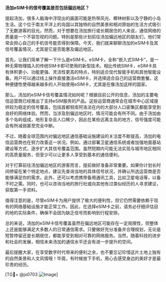 **汤加eSIM卡的信号覆盖是否包括偏远地区？**

提起汤加，很多人脑海中浮现出的画面可能是热带风光、椰林树影以及宁静的小岛生活。这个位于南太平洋上的岛国以其独特的自然美景和相对原始的生活方式吸引了无数游客的目光。然而，对于想要在汤加旅行或长期居住的人来说，通信网络的质量是一个不容忽视的问题。特别是那些计划前往汤加偏远地区的朋友们，他们常常会担心自己的手机信号能否得到保障。今天，我们就来聊聊汤加的eSIM卡及其信号覆盖情况，尤其是它是否能惠及偏远地区。

首先，让我们简单了解一下什么是eSIM卡。eSIM卡，全称“嵌入式SIM卡”，是一种无需物理插入的传统SIM卡即可使用的新型技术。相比传统SIM卡，eSIM卡具有体积更小、功能更强、灵活性更高的特点，特别适合现代智能手机和其他智能设备。用户可以通过线上操作直接激活eSIM卡，并选择适合自己的运营商套餐。这种便捷性使得越来越多的人开始使用eSIM卡，尤其是在像汤加这样的国家。

那么，汤加的eSIM卡信号覆盖情况如何呢？根据目前公开的信息，汤加的主要电信运营商已经推出了支持eSIM服务的产品。这些运营商通常会在城市中心区域提供较为稳定的信号覆盖，包括首都努库阿洛法在内的大部分人口密集区都能享受到良好的网络体验。然而，当涉及到偏远地区时，情况可能会有所不同。由于汤加由多个岛屿组成，地形复杂且人口稀少，因此在某些远离主岛的地方，信号强度可能会有所减弱甚至完全中断。

不过，随着全球范围内对偏远地区通信基础设施建设的关注度不断提高，汤加的电信运营商也在努力改善这一状况。例如，通过部署卫星通信系统或者加强地面基站建设等方式，逐步扩大其信号覆盖范围。虽然短期内可能无法实现与城市地区相同的高质量服务，但至少可以让更多人享受到基本的通信便利。

对于打算前往汤加偏远地区的游客而言，提前做好准备非常重要。如果你计划长时间停留在某个特定地点，建议先查询当地的具体信号状况，并确认所选运营商是否能够满足你的需求。此外，还可以考虑携带备用通讯工具，比如卫星电话等，以备不时之需。同时，也可以咨询当地的旅行社或向其他有过类似经历的人寻求建议，获取第一手资料。

值得注意的是，尽管eSIM卡为用户提供了极大的便利性，但它仍然需要依赖于现有的网络基础设施才能正常工作。因此，在选择eSIM卡之前，请务必仔细评估目的地的实际条件，确保不会因为缺乏信号而影响到行程安排。

总的来说，汤加的eSIM卡信号覆盖虽然在偏远地区可能存在一定局限性，但整体上还是能够满足大多数人的日常通信需求。只要做好充分准备并合理规划，无论是短暂停留还是长期居住，都能享受到相对可靠的网络服务。当然，随着科技的进步和社会的发展，相信未来汤加的通信水平还会有进一步提升的空间。

最后提醒大家，在享受数字时代带来的便利之余，也不要忘记珍惜这片土地上独有的自然美景和人文风情哦！毕竟，有时候放下手机，用心去感受身边的美好才是最珍贵的经历。

[TG💪+ @jx0703 ![Image](https://github.com/user-attachments/assets/dbca1d08-cadb-493c-b0ec-ad6f7a83f270)]